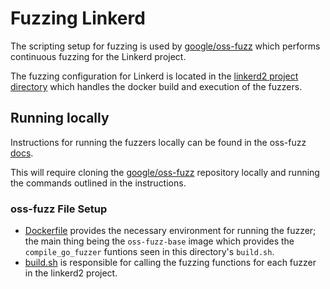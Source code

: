 # Fuzzing Linkerd

The scripting setup for fuzzing is used by [google/oss-fuzz] which
performs continuous fuzzing for the Linkerd project.

The fuzzing configuration for Linkerd is located in the [linkerd2
project directory][of-l2] which handles the docker build and execution of the
fuzzers.

## Running locally

Instructions for running the fuzzers locally can be found in the oss-fuzz
[docs].

This will require cloning the [google/oss-fuzz] repository locally and running
the commands outlined in the instructions.

### oss-fuzz File Setup

- [Dockerfile] provides the necessary environment for running the
  fuzzer; the main thing being the `oss-fuzz-base` image which provides the
  `compile_go_fuzzer` funtions seen in this directory's `build.sh`.
- [build.sh] is responsible for calling the fuzzing functions for each
  fuzzer in the linkerd2 project.

<!-- refs -->
[google/oss-fuzz]: https://github.com/google/oss-fuzz
[of-l2]: https://github.com/google/oss-fuzz/tree/master/projects/linkerd2
[docs]: https://google.github.io/oss-fuzz/getting-started/new-project-guide/#testing-locally
[Dockerfile]: https://github.com/google/oss-fuzz/blob/master/projects/linkerd2/Dockerfile
[build.sh]: https://github.com/google/oss-fuzz/blob/master/projects/linkerd2/build.sh
